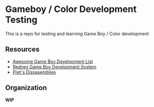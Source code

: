 # Gameboy / Color Development Testing 
This is a repo for testing and learning Game Boy / Color development

## Resources

* [Awesome Game Boy Development List](https://github.com/gbdev/awesome-gbdev)
* [Rednex Game Boy Development System](https://github.com/rednex/rgbds)
* [Pret's Dissasemblies](https://github.com/pret)

## Organization

 __WIP__
